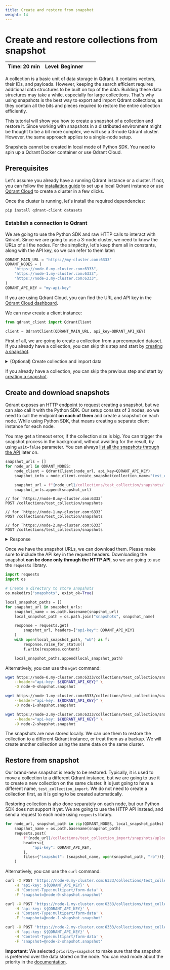 ```yaml
---
title: Create and restore from snapshot
weight: 14
---
```


# Create and restore collections from snapshot

| Time: 20 min | Level: Beginner |  |    |
|--------------|-----------------|--|----|

A collection is a basic unit of data storage in Qdrant. It contains vectors, their IDs, and payloads. However, keeping the search efficient requires additional data structures to be built on top of the data. Building these data structures may take a while, especially for large collections.
That's why using snapshots is the best way to export and import Qdrant collections, as they contain all the bits and pieces required to restore the entire collection efficiently.

This tutorial will show you how to create a snapshot of a collection and restore it. Since working with snapshots in a distributed environment might be thought to be a bit more complex, we will use a 3-node Qdrant cluster. However, the same approach applies to a single-node setup.

<aside role="status">Snapshots cannot be created in local mode of Python SDK. You need to spin up a Qdrant Docker container or use Qdrant Cloud.</aside>

## Prerequisites

Let's assume you already have a running Qdrant instance or a cluster. If not, you can follow the [installation guide](/documentation/guides/installation/) to set up a local Qdrant instance or use [Qdrant Cloud](https://cloud.qdrant.io/) to create a cluster in a few clicks.

Once the cluster is running, let's install the required dependencies:

```shell
pip install qdrant-client datasets
```

### Establish a connection to Qdrant

We are going to use the Python SDK and raw HTTP calls to interact with Qdrant. Since we are going to use a 3-node cluster, we need to know the URLs of all the nodes. For the simplicity, let's keep them all in constants, along with the API key, so we can refer to them later:

```python
QDRANT_MAIN_URL = "https://my-cluster.com:6333"
QDRANT_NODES = (
    "https://node-0.my-cluster.com:6333",
    "https://node-1.my-cluster.com:6333",
    "https://node-2.my-cluster.com:6333",
)
QDRANT_API_KEY = "my-api-key"
```

<aside role="status">If you are using Qdrant Cloud, you can find the URL and API key in the <a href="https://cloud.qdrant.io/">Qdrant Cloud dashboard</a>.</aside>

We can now create a client instance:

```python
from qdrant_client import QdrantClient

client = QdrantClient(QDRANT_MAIN_URL, api_key=QDRANT_API_KEY)
```

First of all, we are going to create a collection from a precomputed dataset. If you already have a collection, you can skip this step and start by [creating a snapshot](#create-and-download-snapshots).

<details>
    <summary>(Optional) Create collection and import data</summary>

### Load the dataset

We are going to use a dataset with precomputed embeddings, available on Hugging Face Hub. The dataset is called [Qdrant/arxiv-titles-instructorxl-embeddings](https://huggingface.co/datasets/Qdrant/arxiv-titles-instructorxl-embeddings) and was created using the [InstructorXL](https://huggingface.co/hkunlp/instructor-xl) model. It contains 2.25M embeddings for the titles of the papers from the [arXiv](https://arxiv.org/) dataset.

Loading the dataset is as simple as:

```python
from datasets import load_dataset

dataset = load_dataset(
    "Qdrant/arxiv-titles-instructorxl-embeddings", split="train", streaming=True
)
```

We used the streaming mode, so the dataset is not loaded into memory. Instead, we can iterate through it and extract the id and vector embedding:

```python
for payload in dataset:
    id = payload.pop("id")
    vector = payload.pop("vector")
    print(id, vector, payload)
```

A single payload looks like this:

```json
{
  'title': 'Dynamics of partially localized brane systems',
  'DOI': '1109.1415'
}
```


### Create a collection

First things first, we need to create our collection. We're not going to play with the configuration of it, but it makes sense to do it right now.
The configuration is also a part of the collection snapshot.

```python
from qdrant_client import models

client.recreate_collection(
    collection_name="test_collection",
    vectors_config=models.VectorParams(
        size=768,  # Size of the embedding vector generated by the InstructorXL model
        distance=models.Distance.COSINE
    ),
)
```

### Upload the dataset

Calculating the embeddings is usually a bottleneck of the vector search pipelines, but we are happy to have them in place already. Since the goal of this tutorial is to show how to create a snapshot, **we are going to upload only a small part of the dataset**.

```python
ids, vectors, payloads = [], [], []
for payload in dataset:
    id = payload.pop("id")
    vector = payload.pop("vector")

    ids.append(id)
    vectors.append(vector)
    payloads.append(payload)

    # We are going to upload only 1000 vectors
    if len(ids) == 1000:
        break

client.upsert(
    collection_name="test_collection",
    points=models.Batch(
        ids=ids,
        vectors=vectors,
        payloads=payloads,
    ),
)
```

Our collection is now ready to be used for search. Let's create a snapshot of it.

</details>

If you already have a collection, you can skip the previous step and start by [creating a snapshot](#create-and-download-snapshots).

## Create and download snapshots

Qdrant exposes an HTTP endpoint to request creating a snapshot, but we can also call it with the Python SDK.
Our setup consists of 3 nodes, so we need to call the endpoint **on each of them** and create a snapshot on each node. While using Python SDK, that means creating a separate client instance for each node.


<aside role="status">You may get a timeout error, if the collection size is big. You can trigger the snapshot process in the background, without awaiting for the result, by using <code>wait=false</code> parameter. You can always <a href="/documentation/concepts/snapshots/#list-snapshot">list all the snapshots through the API</a> later on.</aside>


```python
snapshot_urls = []
for node_url in QDRANT_NODES:
    node_client = QdrantClient(node_url, api_key=QDRANT_API_KEY)
    snapshot_info = node_client.create_snapshot(collection_name="test_collection")

    snapshot_url = f"{node_url}/collections/test_collection/snapshots/{snapshot_info.name}"
    snapshot_urls.append(snapshot_url)
```

```http
// for `https://node-0.my-cluster.com:6333`
POST /collections/test_collection/snapshots

// for `https://node-1.my-cluster.com:6333`
POST /collections/test_collection/snapshots

// for `https://node-2.my-cluster.com:6333`
POST /collections/test_collection/snapshots
```

<details>
    <summary>Response</summary>

```json
{
  "result": {
    "name": "test_collection-559032209313046-2024-01-03-13-20-11.snapshot",
    "creation_time": "2024-01-03T13:20:11",
    "size": 18956800
  },
  "status": "ok",
  "time": 0.307644965
}
```
</details>



Once we have the snapshot URLs, we can download them. Please make sure to include the API key in the request headers.
Downloading the snapshot **can be done only through the HTTP API**, so we are going to use the `requests` library.

```python
import requests
import os

# Create a directory to store snapshots
os.makedirs("snapshots", exist_ok=True)

local_snapshot_paths = []
for snapshot_url in snapshot_urls:
    snapshot_name = os.path.basename(snapshot_url)
    local_snapshot_path = os.path.join("snapshots", snapshot_name)

    response = requests.get(
        snapshot_url, headers={"api-key": QDRANT_API_KEY}
    )
    with open(local_snapshot_path, "wb") as f:
        response.raise_for_status()
        f.write(response.content)

    local_snapshot_paths.append(local_snapshot_path)
```

Alternatively, you can use the `wget` command:

```bash
wget https://node-0.my-cluster.com:6333/collections/test_collection/snapshots/test_collection-559032209313046-2024-01-03-13-20-11.snapshot \
    --header="api-key: ${QDRANT_API_KEY}" \
    -O node-0-shapshot.snapshot

wget https://node-1.my-cluster.com:6333/collections/test_collection/snapshots/test_collection-559032209313047-2024-01-03-13-20-12.snapshot \
    --header="api-key: ${QDRANT_API_KEY}" \
    -O node-1-shapshot.snapshot

wget https://node-2.my-cluster.com:6333/collections/test_collection/snapshots/test_collection-559032209313048-2024-01-03-13-20-13.snapshot \
    --header="api-key: ${QDRANT_API_KEY}" \
    -O node-2-shapshot.snapshot
```

The snapshots are now stored locally. We can use them to restore the collection to a different Qdrant instance, or treat them as a backup. We will create another collection using the same data on the same cluster.

## Restore from snapshot

Our brand-new snapshot is ready to be restored. Typically, it is used to move a collection to a different Qdrant instance, but we are going to use it to create a new collection on the same cluster.
It is just going to have a different name, `test_collection_import`. We do not need to create a collection first, as it is going to be created automatically.

Restoring collection is also done separately on each node, but our Python SDK does not support it yet. We are going to use the HTTP API instead,
and send a request to each node using `requests` library.

```python
for node_url, snapshot_path in zip(QDRANT_NODES, local_snapshot_paths):
    snapshot_name = os.path.basename(snapshot_path)
    requests.post(
        f"{node_url}/collections/test_collection_import/snapshots/upload?priority=snapshot",
        headers={
            "api-key": QDRANT_API_KEY,
        },
        files={"snapshot": (snapshot_name, open(snapshot_path, "rb"))},
    )
```

Alternatively, you can use the `curl` command:

```bash
curl -X POST 'https://node-0.my-cluster.com:6333/collections/test_collection_import/snapshots/upload?priority=snapshot' \
    -H 'api-key: ${QDRANT_API_KEY}' \
    -H 'Content-Type:multipart/form-data' \
    -F 'snapshot=@node-0-shapshot.snapshot'

curl -X POST 'https://node-1.my-cluster.com:6333/collections/test_collection_import/snapshots/upload?priority=snapshot' \
    -H 'api-key: ${QDRANT_API_KEY}' \
    -H 'Content-Type:multipart/form-data' \
    -F 'snapshot=@node-1-shapshot.snapshot'

curl -X POST 'https://node-2.my-cluster.com:6333/collections/test_collection_import/snapshots/upload?priority=snapshot' \
    -H 'api-key: ${QDRANT_API_KEY}' \
    -H 'Content-Type:multipart/form-data' \
    -F 'snapshot=@node-2-shapshot.snapshot'
```


**Important:** We selected `priority=snapshot` to make sure that the snapshot is preferred over the data stored on the node. You can read mode about the priority in the [documentation](/documentation/concepts/snapshots/#snapshot-priority).
